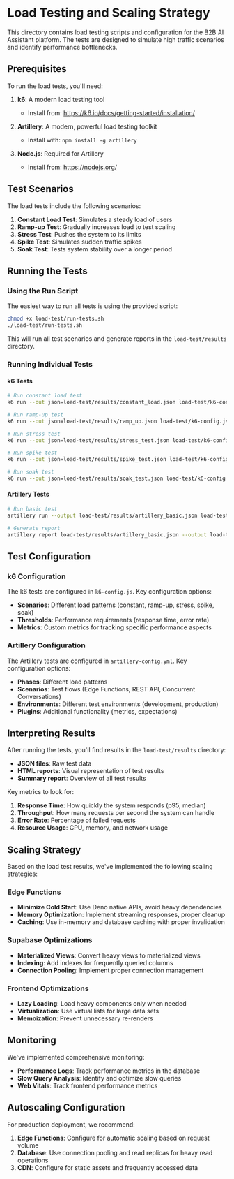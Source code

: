 # Load Testing and Scaling Strategy

This directory contains load testing scripts and configuration for the B2B AI Assistant platform. The tests are designed to simulate high traffic scenarios and identify performance bottlenecks.

## Prerequisites

To run the load tests, you'll need:

1. **k6**: A modern load testing tool
   - Install from: https://k6.io/docs/getting-started/installation/

2. **Artillery**: A modern, powerful load testing toolkit
   - Install with: `npm install -g artillery`

3. **Node.js**: Required for Artillery
   - Install from: https://nodejs.org/

## Test Scenarios

The load tests include the following scenarios:

1. **Constant Load Test**: Simulates a steady load of users
2. **Ramp-up Test**: Gradually increases load to test scaling
3. **Stress Test**: Pushes the system to its limits
4. **Spike Test**: Simulates sudden traffic spikes
5. **Soak Test**: Tests system stability over a longer period

## Running the Tests

### Using the Run Script

The easiest way to run all tests is using the provided script:

```bash
chmod +x load-test/run-tests.sh
./load-test/run-tests.sh
```

This will run all test scenarios and generate reports in the `load-test/results` directory.

### Running Individual Tests

#### k6 Tests

```bash
# Run constant load test
k6 run --out json=load-test/results/constant_load.json load-test/k6-config.js --env SCENARIO=constant_load

# Run ramp-up test
k6 run --out json=load-test/results/ramp_up.json load-test/k6-config.js --env SCENARIO=ramp_up

# Run stress test
k6 run --out json=load-test/results/stress_test.json load-test/k6-config.js --env SCENARIO=stress_test

# Run spike test
k6 run --out json=load-test/results/spike_test.json load-test/k6-config.js --env SCENARIO=spike_test

# Run soak test
k6 run --out json=load-test/results/soak_test.json load-test/k6-config.js --env SCENARIO=soak_test
```

#### Artillery Tests

```bash
# Run basic test
artillery run --output load-test/results/artillery_basic.json load-test/artillery-config.yml

# Generate report
artillery report load-test/results/artillery_basic.json --output load-test/results/artillery_report.html
```

## Test Configuration

### k6 Configuration

The k6 tests are configured in `k6-config.js`. Key configuration options:

- **Scenarios**: Different load patterns (constant, ramp-up, stress, spike, soak)
- **Thresholds**: Performance requirements (response time, error rate)
- **Metrics**: Custom metrics for tracking specific performance aspects

### Artillery Configuration

The Artillery tests are configured in `artillery-config.yml`. Key configuration options:

- **Phases**: Different load patterns
- **Scenarios**: Test flows (Edge Functions, REST API, Concurrent Conversations)
- **Environments**: Different test environments (development, production)
- **Plugins**: Additional functionality (metrics, expectations)

## Interpreting Results

After running the tests, you'll find results in the `load-test/results` directory:

- **JSON files**: Raw test data
- **HTML reports**: Visual representation of test results
- **Summary report**: Overview of all test results

Key metrics to look for:

1. **Response Time**: How quickly the system responds (p95, median)
2. **Throughput**: How many requests per second the system can handle
3. **Error Rate**: Percentage of failed requests
4. **Resource Usage**: CPU, memory, and network usage

## Scaling Strategy

Based on the load test results, we've implemented the following scaling strategies:

### Edge Functions

- **Minimize Cold Start**: Use Deno native APIs, avoid heavy dependencies
- **Memory Optimization**: Implement streaming responses, proper cleanup
- **Caching**: Use in-memory and database caching with proper invalidation

### Supabase Optimizations

- **Materialized Views**: Convert heavy views to materialized views
- **Indexing**: Add indexes for frequently queried columns
- **Connection Pooling**: Implement proper connection management

### Frontend Optimizations

- **Lazy Loading**: Load heavy components only when needed
- **Virtualization**: Use virtual lists for large data sets
- **Memoization**: Prevent unnecessary re-renders

## Monitoring

We've implemented comprehensive monitoring:

- **Performance Logs**: Track performance metrics in the database
- **Slow Query Analysis**: Identify and optimize slow queries
- **Web Vitals**: Track frontend performance metrics

## Autoscaling Configuration

For production deployment, we recommend:

1. **Edge Functions**: Configure for automatic scaling based on request volume
2. **Database**: Use connection pooling and read replicas for heavy read operations
3. **CDN**: Configure for static assets and frequently accessed data